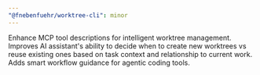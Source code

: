 ```yaml
---
"@fnebenfuehr/worktree-cli": minor
---
```


Enhance MCP tool descriptions for intelligent worktree management. Improves AI assistant's ability to decide when to create new worktrees vs reuse existing ones based on task context and relationship to current work. Adds smart workflow guidance for agentic coding tools.
